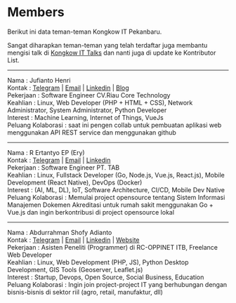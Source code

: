 # Members
Berikut ini data teman-teman Kongkow IT Pekanbaru. 

Sangat diharapkan teman-teman yang telah terdaftar juga membantu mengisi talk di [Kongkow IT Talks](https://github.com/KongkowITPekanbaru/kwit-talks) dan nanti juga di update ke Kontributor List.

---
Nama : Jufianto Henri  
Kontak : [Telegram](https://t.me/jufiantohenri) | [Email](mailto://jufiantohendri@gmail.com) | [Linkedin](https://www.linkedin.com/in/jufianto/) | [Blog](https://blog.jufianto.com)   
Pekerjaan : Software Engineer CV.Riau Core Technology  
Keahlian : Linux, Web Developer (PHP + HTML + CSS), Network Administrator, System Administrator, Python Developer  
Interest : Machine Learning, Internet of Things, VueJs  
Peluang Kolaborasi : saat ini pengen collab untuk pembuatan aplikasi web menggunakan API REST service dan menggunakan github 

---
Nama : R Ertantyo EP (Ery)  
Kontak : [Telegram](https://t.me/eoreid) | [Email](mailto://eore26@gmail.com) | [Linkedin](https://id.linkedin.com/in/ertantyo-edi-prabowo-010216166)  
Pekerjaan : Software Engineer PT. TAB  
Keahlian : Linux, Fullstack Developer (Go, Node.js, Vue.js, React.js), Mobile Development (React Native), DevOps (Docker)  
Interest : (AI, ML, DL), IoT, Software Architecture, CI/CD, Mobile Dev Native  
Peluang Kolaborasi : Memulai project opensource tentang Sistem Informasi Manajemen Dokemen Akreditasi untuk rumah sakit menggunakan Go + Vue.js dan ingin berkontribusi di project opensource lokal  

---
Nama : Abdurrahman Shofy Adianto  
Kontak : [Telegram](https://t.me/azophy) | [Email](mailto://abdurrahman@adianto.id) | [Linkedin](https://www.linkedin.com/in/abdurrahman-shofy-adianto/) | [Website](https://abdurrahman.adianto.id)   
Pekerjaan : Asisten Peneliti (Programmer) di RC-OPPINET ITB, Freelance Web Developer  
Keahlian : Linux, Web Development (PHP, JS), Python Desktop Development, GIS Tools (Geoserver, Leaflet.js)  
Interest : Startup, Devops, Open Source, Social Business, Education  
Peluang Kolaborasi : Ingin join project-project IT yang berhubungan dengan bisnis-bisnis di sektor riil (agro, retail, manufaktur, dll)


